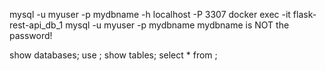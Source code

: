 mysql -u myuser -p mydbname -h localhost -P 3307
docker exec -it flask-rest-api_db_1 mysql -u myuser -p mydbname 
mydbname is NOT the password!

show databases;
use <database-name>;
show tables;
select * from <table-name>;
